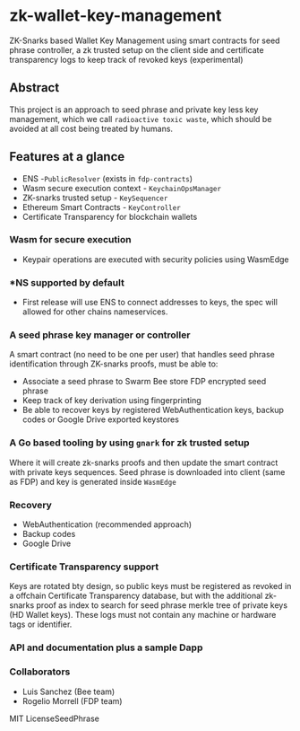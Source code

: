 # zk-wallet-key-management
ZK-Snarks based Wallet Key Management using smart contracts for seed phrase controller, a zk trusted setup on the client side and certificate transparency logs to keep track of revoked keys (experimental)


## Abstract

This project is an approach to seed phrase and private key less key management, which we call `radioactive toxic waste`, which should be avoided at all cost being treated by humans.

## Features at a glance

- ENS -`PublicResolver` (exists in `fdp-contracts`)
- Wasm secure execution context - `KeychainOpsManager`
- ZK-snarks trusted setup  - `KeySequencer`
- Ethereum Smart Contracts - `KeyController`
- Certificate Transparency for blockchain wallets

### Wasm for secure execution

- Keypair operations are executed with security policies using WasmEdge

### *NS supported by default

- First release will use ENS to connect addresses to keys, the spec will allowed for other chains nameservices.

### A seed phrase key manager or controller

A smart contract (no need to be one per user) that handles seed phrase identification through ZK-snarks proofs, must be able to:

- Associate a seed phrase to Swarm Bee store FDP encrypted seed phrase
- Keep track of key derivation using fingerprinting
- Be able to recover keys by registered WebAuthentication keys, backup codes or Google Drive exported keystores

### A Go based tooling by using `gnark` for zk trusted setup

Where it will create zk-snarks proofs and then update the smart contract with private keys sequences. Seed phrase is downloaded into client (same as FDP) and key is generated inside `WasmEdge`

### Recovery 

- WebAuthentication (recommended approach)
- Backup codes
- Google Drive

### Certificate Transparency support

Keys are rotated bty design, so public keys must be registered as revoked in a offchain Certificate Transparency database, but with the additional zk-snarks proof as index to search for seed phrase merkle tree of private keys (HD Wallet keys). These logs must not contain any machine or hardware tags or identifier.

### API and documentation plus a sample Dapp

### Collaborators

- Luis Sanchez (Bee team)
- Rogelio Morrell (FDP team)

MIT LicenseSeedPhrase
